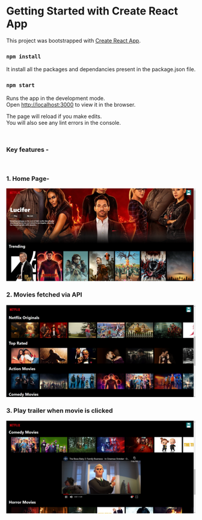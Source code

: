 # Getting Started with Create React App

This project was bootstrapped with [Create React App](https://github.com/facebook/create-react-app).

### `npm install`

It install all the packages and dependancies present in the package.json file.

### `npm start`

Runs the app in the development mode.\
Open [http://localhost:3000](http://localhost:3000) to view it in the browser.

The page will reload if you make edits.\
You will also see any lint errors in the console.

<br/>

### Key features -

<br/>

### 1. Home Page-

<img src="src/img-githubReadme/1.png" alt="home+ banner+navbar">
<br/>

### 2. Movies fetched via API

<img src="src/img-githubReadme/2.png" alt="rows">
<br/>

### 3. Play trailer when movie is clicked

<img src="src/img-githubReadme/3.png" alt="Youtube Trailer">
